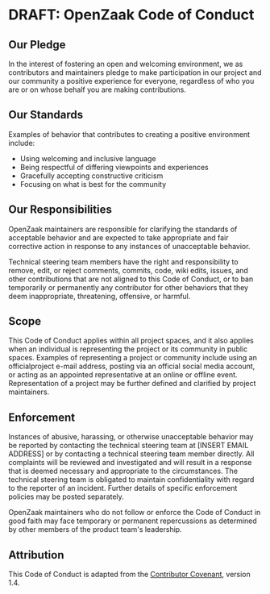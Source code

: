 # DRAFT: OpenZaak Code of Conduct

## Our Pledge

In the interest of fostering an open and welcoming environment, we as contributors and maintainers pledge to make participation in our project and our community a positive experience for everyone, regardless of who you are or on whose behalf you are making contributions. 

## Our Standards

Examples of behavior that contributes to creating a positive environment
include:

* Using welcoming and inclusive language
* Being respectful of differing viewpoints and experiences
* Gracefully accepting constructive criticism
* Focusing on what is best for the community

## Our Responsibilities

OpenZaak maintainers are responsible for clarifying the standards of acceptable behavior and are expected to take appropriate and fair corrective action in response to any instances of unacceptable behavior.

Technical steering team members have the right and responsibility to remove, edit, or reject comments, commits, code, wiki edits, issues, and other contributions that are not aligned to this Code of Conduct, or to ban temporarily or permanently any contributor for other behaviors that they deem inappropriate, threatening, offensive, or harmful.

## Scope

This Code of Conduct applies within all project spaces, and it also applies when an individual is representing the project or its community in public spaces. Examples of representing a project or community include using an officialproject e-mail address, posting via an official social media account, or acting as an appointed representative at an online or offline event. Representation of a project may be further defined and clarified by project maintainers.

## Enforcement

Instances of abusive, harassing, or otherwise unacceptable behavior may be reported by contacting the technical steering team at [INSERT EMAIL ADDRESS] or by contacting a technical steering team member directly. All complaints will be reviewed and investigated and will result in a response that is deemed necessary and appropriate to the circumstances. The technical steering team is obligated to maintain confidentiality with regard to the reporter of an incident. Further details of specific enforcement policies may be posted separately.

OpenZaak maintainers who do not follow or enforce the Code of Conduct in good faith may face temporary or permanent repercussions as determined by other members of the product team's leadership.

## Attribution

This Code of Conduct is adapted from the [Contributor Covenant](https://www.contributor-covenant.org/version/1/4/code-of-conduct.html), version 1.4.
